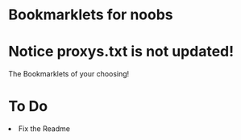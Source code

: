 # Bookmarklets for noobs
# Notice proxys.txt is not updated!
The Bookmarklets of your choosing!

# To Do
<li>Fix the Readme</li>
